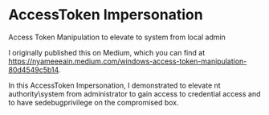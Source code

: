 # AccessToken Impersonation 
Access Token Manipulation to elevate to system from local admin

I originally published this on Medium, which you can find at https://nyameeeain.medium.com/windows-access-token-manipulation-80d4549c5b14. 


In this  AccessToken Impersonation, I demonstrated to elevate nt authority\system from administrator to gain access to credential access and to have sedebugprivilege on the compromised box.
